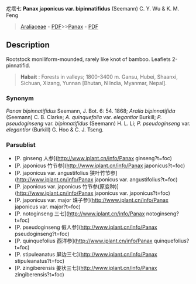 疙瘩七 **Panax japonicus var. bipinnatifidus** (Seemann) C. Y. Wu & K. M. Feng

> [Araliaceae](http://www.iplant.cn/info/Araliaceae?t=foc) - [PDF](http://www.iplant.cn/foc/pdf/Araliaceae.pdf)>>[Panax](http://www.iplant.cn/info/Panax?t=foc) - [PDF](http://www.iplant.cn/foc/pdf/Panax.pdf)

## Description

Rootstock moniliform-mounded, rarely like knot of bamboo. Leaflets 2-pinnatifid.

> **Habait** : 
> Forests in valleys; 1800-3400 m. Gansu, Hubei, Shaanxi, Sichuan, Xizang, Yunnan [Bhutan, N India, Myanmar, Nepal].

### Synonym
*Panax bipinnatifidus* Seemann, J. Bot. 6: 54. 1868; *Aralia bipinnatifida* (Seemann) C. B. Clarke; *A. quinquefolia* var. *elegantior* Burkill; *P. pseudoginseng* var. *bipinnatifidus* (Seemann) H. L. Li; *P. pseudoginseng* var. *elegantior* (Burkill) G. Hoo & C. J. Tseng.

### Parsublist

* [P.  ginseng  人参](http://www.iplant.cn/info/Panax ginseng?t=foc)
* [P.  japonicus  竹节参](http://www.iplant.cn/info/Panax japonicus?t=foc)
* [P.  japonicus var. angustifolius  狭叶竹节参](http://www.iplant.cn/info/Panax japonicus var. angustifolius?t=foc)
* [P.  japonicus var. japonicus  竹节参(原变种)](http://www.iplant.cn/info/Panax japonicus var. japonicus?t=foc)
* [P.  japonicus var. major  珠子参](http://www.iplant.cn/info/Panax japonicus var. major?t=foc)
* [P.  notoginseng  三七](http://www.iplant.cn/info/Panax notoginseng?t=foc)
* [P.  pseudoginseng  假人参](http://www.iplant.cn/info/Panax pseudoginseng?t=foc)
* [P.  quinquefolius  西洋参](http://www.iplant.cn/info/Panax quinquefolius?t=foc)
* [P.  stipuleanatus  屏边三七](http://www.iplant.cn/info/Panax stipuleanatus?t=foc)
* [P.  zingiberensis  姜状三七](http://www.iplant.cn/info/Panax zingiberensis?t=foc)
